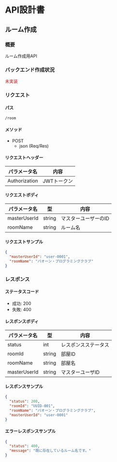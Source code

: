 # API設計書


<!----
未実装：#b22222
実装中：#87cefa
実装：#00fa9a
--->


## ルーム作成


### 概要

ルーム作成用API

### バックエンド作成状況
<font color="#b22222">未実装</font>

### リクエスト

#### パス

`/room`

#### メソッド
- POST
  - json (Req/Res)

#### リクエストヘッダー

| パラメータ名       | 内容      |
|--------------|---------|
| Authorization       | JWTトークン |

#### リクエストボディ

| パラメータ名   | 型      | 内容          |
|----------|--------|-------------|
| masterUserId   | string | マスターユーザーのID |
| roomName | string | ルーム名        |



#### リクエストサンプル

```JSON
{
  "masterUserId": "user-0001",
  "roomName": "パオーン・プログラミングクラブ"
}
```

### レスポンス

#### ステータスコード

- 成功: 200
- 失敗: 400


#### レスポンスボディ

| パラメータ名   | 型      | 内容         |
|----------|--------|------------|
| status   | int    | レスポンスステータス |
| roomId   | string | 部屋ID       |
| roomName | string | 部屋名        |
| masterUserId | string | マスターユーザID  |

#### レスポンスサンプル

```JSON
{
  "status": 200,
  "roomId": "UUID-001",
  "roomName": "パオーン・プログラミングクラブ",
  "masterUserId": "user-0001"
}
```

#### エラーレスポンスサンプル
```JSON
{
  "status": 400, 
  "message": "既に存在しているルーム名です。"
}
```





